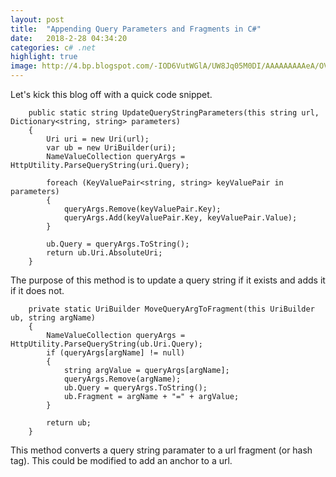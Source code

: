 ```yaml
---
layout: post
title:  "Appending Query Parameters and Fragments in C#"
date:   2018-2-28 04:34:20
categories: c# .net
highlight: true
image: http://4.bp.blogspot.com/-IOD6VutWGlA/UW8Jq05M0DI/AAAAAAAAAeA/OVckWFybKqg/s1600/DSC01317.JPG
---
```

Let's kick this blog off with a quick code snippet.

        public static string UpdateQueryStringParameters(this string url, Dictionary<string, string> parameters)
        {
            Uri uri = new Uri(url);
            var ub = new UriBuilder(uri);
            NameValueCollection queryArgs = HttpUtility.ParseQueryString(uri.Query);
            
            foreach (KeyValuePair<string, string> keyValuePair in parameters)
            {
                queryArgs.Remove(keyValuePair.Key);
                queryArgs.Add(keyValuePair.Key, keyValuePair.Value);
            }

            ub.Query = queryArgs.ToString();
            return ub.Uri.AbsoluteUri;
        }

The purpose of this method is to update a query string if it exists and adds it if it does not.

        private static UriBuilder MoveQueryArgToFragment(this UriBuilder ub, string argName)
        {
            NameValueCollection queryArgs = HttpUtility.ParseQueryString(ub.Uri.Query);
            if (queryArgs[argName] != null)
            {
                string argValue = queryArgs[argName];
                queryArgs.Remove(argName);
                ub.Query = queryArgs.ToString();
                ub.Fragment = argName + "=" + argValue;
            }
            
            return ub;
        }

This method converts a query string paramater to a url fragment (or hash tag). This could be modified to add an anchor to a url.
